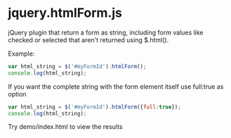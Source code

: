 jquery.htmlForm.js
==================

jQuery plugin that return a form as string, including form values like 
checked or selected that aren't returned using $.html().

Example:

```javascript
var html_string = $('#myFormId').htmlForm();
console.log(html_string);
```

If you want the complete string with the form element itself use full:true as option

```javascript
var html_string = $('#myFormId').htmlForm({full:true});
console.log(html_string);
```

Try demo/index.html to view the results